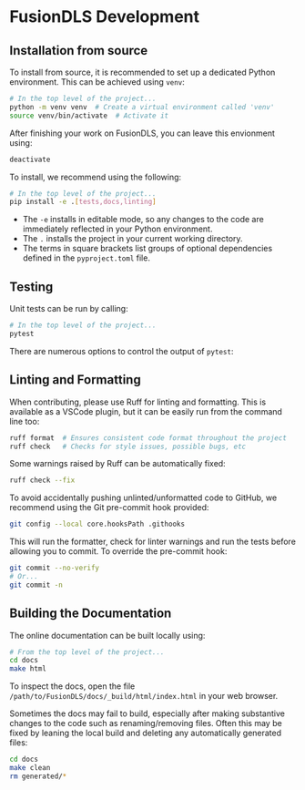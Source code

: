 # FusionDLS Development

## Installation from source

To install from source, it is recommended to set up a dedicated Python environment.
This can be achieved using `venv`:

```bash
# In the top level of the project...
python -m venv venv  # Create a virtual environment called 'venv'
source venv/bin/activate  # Activate it
```

After finishing your work on FusionDLS, you can leave this envionment using:

```bash
deactivate
```

To install, we recommend using the following:

```bash
# In the top level of the project...
pip install -e .[tests,docs,linting]
```

- The `-e` installs in editable mode, so any changes to the code are immediately
  reflected in your Python environment.
- The `.` installs the project in your current working directory.
- The terms in square brackets list groups of optional dependencies defined in
  the `pyproject.toml` file.

## Testing

Unit tests can be run by calling:

```bash
# In the top level of the project...
pytest
```

There are numerous options to control the output of `pytest`:


## Linting and Formatting

When contributing, please use Ruff for linting and formatting. This is available as a
VSCode plugin, but it can be easily run from the command line too:

```bash
ruff format  # Ensures consistent code format throughout the project
ruff check   # Checks for style issues, possible bugs, etc
```

Some warnings raised by Ruff can be automatically fixed:

```bash
ruff check --fix
```

To avoid accidentally pushing unlinted/unformatted code to GitHub, we recommend using
the Git pre-commit hook provided:

```bash
git config --local core.hooksPath .githooks
```

This will run the formatter, check for linter warnings and run the tests before allowing
you to commit. To override the pre-commit hook:

```bash
git commit --no-verify
# Or...
git commit -n
```

## Building the Documentation

The online documentation can be built locally using:

```bash
# From the top level of the project...
cd docs
make html
```

To inspect the docs, open the file
`/path/to/FusionDLS/docs/_build/html/index.html` in your web browser.

Sometimes the docs may fail to build, especially after making substantive
changes to the code such as renaming/removing files. Often this may be fixed by
leaning the local build and deleting any automatically generated files:

```bash
cd docs
make clean
rm generated/*
```